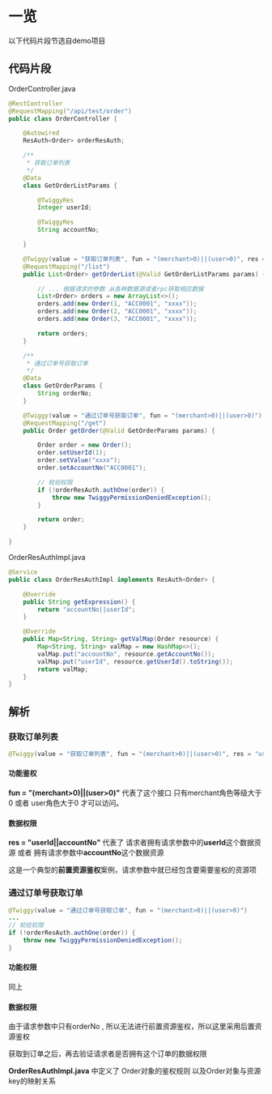 # 一览

以下代码片段节选自demo项目

## 代码片段

OrderController.java
```java
@RestController
@RequestMapping("/api/test/order")
public class OrderController {

    @Autowired
    ResAuth<Order> orderResAuth;

    /**
     * 获取订单列表
     */
    @Data
    class GetOrderListParams {

        @TwiggyRes
        Integer userId;

        @TwiggyRes
        String accountNo;

    }

    @Twiggy(value = "获取订单列表", fun = "(merchant>0)||(user>0)", res = "userId||accountNo")
    @RequestMapping("/list")
    public List<Order> getOrderList(@Valid GetOrderListParams params) {

        // ... 根据请求的参数 从各种数据源或者rpc获取相应数据
        List<Order> orders = new ArrayList<>();
        orders.add(new Order(1, "ACC0001", "xxxx"));
        orders.add(new Order(2, "ACC0001", "xxxx"));
        orders.add(new Order(3, "ACC0001", "xxxx"));

        return orders;
    }

    /**
     * 通过订单号获取订单
     */
    @Data
    class GetOrderParams {
        String orderNo;
    }

    @Twiggy(value = "通过订单号获取订单", fun = "(merchant>0)||(user>0)")
    @RequestMapping("/get")
    public Order getOrder(@Valid GetOrderParams params) {

        Order order = new Order();
        order.setUserId(1);
        order.setValue("xxxx");
        order.setAccountNo("ACC0001");

        // 校验权限
        if (!orderResAuth.authOne(order)) {
            throw new TwiggyPermissionDeniedException();
        }

        return order;
    }

}
```
OrderResAuthImpl.java
```java
@Service
public class OrderResAuthImpl implements ResAuth<Order> {

    @Override
    public String getExpression() {
        return "accountNo||userId";
    }

    @Override
    public Map<String, String> getValMap(Order resource) {
        Map<String, String> valMap = new HashMap<>();
        valMap.put("accountNo", resource.getAccountNo());
        valMap.put("userId", resource.getUserId().toString());
        return valMap;
    }
}
```

## 解析

### 获取订单列表

```java
@Twiggy(value = "获取订单列表", fun = "(merchant>0)||(user>0)", res = "userId||accountNo")
```

#### 功能鉴权

**fun = "(merchant>0)||(user>0)"** 代表了这个接口 只有merchant角色等级大于0 或者 user角色大于0 才可以访问。

#### 数据权限

**res = "userId||accountNo"** 代表了 请求者拥有请求参数中的**userId**这个数据资源 或者 拥有请求参数中**accountNo**这个数据资源

这是一个典型的**前置资源鉴权**案例，请求参数中就已经包含要需要鉴权的资源项

### 通过订单号获取订单

```java
@Twiggy(value = "通过订单号获取订单", fun = "(merchant>0)||(user>0)")
...
// 校验权限
if (!orderResAuth.authOne(order)) {
    throw new TwiggyPermissionDeniedException();
}
```

#### 功能权限

同上

#### 数据权限

由于请求参数中只有orderNo , 所以无法进行前置资源鉴权，所以这里采用后置资源鉴权

获取到订单之后，再去验证请求者是否拥有这个订单的数据权限

**OrderResAuthImpl.java** 中定义了 Order对象的鉴权规则 以及Order对象与资源key的映射关系


